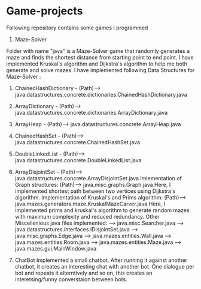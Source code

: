 # Game-projects
Following repository contains some games I programmed

1. Maze-Solver

Folder with name "java" is a Maze-Solver game that randomly generates a maze and finds the shortest distance from starting point to end point. I have implemented Kruskal's algorithm and Dijkstra's algorithm to help me both generate and solve mazes.
I have implemented following Data Structures for Maze-Solver :
1. ChainedHashDictionary - (Path)--> java.datastructures.concrete.dictionaries.ChainedHashDictionary.java
2. ArrayDictionary - (Path)--> java.datastructures.concrete.dictionaries.ArrayDictionary.java
3. ArrayHeap - (Path)--> java.datastructures.concrete.ArrayHeap.java
4. ChainedHashSet - (Path)--> java.datastructures.concrete.ChainedHashSet.java
5. DoubleLinkedList - (Path)--> java.datastructures.concrete.DoubleLinkedList.java
6. ArrayDisjointSet - (Path)--> java.datastructures.concrete.ArrayDisjointSet.java
Imlementation of Graph structures:
(Path)--> java.misc.graphs.Graph.java
Here, I implemented shortest path between two vertices using Dijkstra's algorithm. 
Implementation of Kruskal's and Prims algorithm:
(Path)--> java.mazes.generators.maze.KruskalMazeCarver.java
Here, I implemented prims and kruskal's algorithm to generate random mazes with maximum complexity and reduced redundancy.
Other Miscellenious java files implemented: 
--> java.misc.Searcher.java
--> java.datastructures.interfaces.IDisjointSet.java
--> java.misc.graphs.Edge.java
--> java.mazes.entities.Wall.java
--> java.mazes.entities.Room.java
--> java.mazes.entities.Maze.java
--> java.mazes.gui.MainWindow.java

2. ChatBot
Implemented a small chatbot. After running it against another chatbot, it creates an interesting chat with another bot. One dialogue per bot and repeats it alterntively and so on, this creates an interetsing/funny converstaion between bots.



